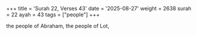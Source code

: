 +++
title = 'Surah 22, Verses 43'
date = '2025-08-27'
weight = 2638
surah = 22
ayah = 43
tags = ["people"]
+++

the people of Abraham, the people of Lot,
